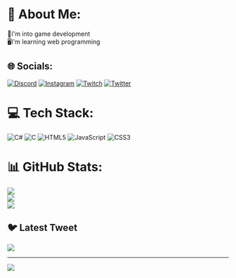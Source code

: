 # 💫 About Me:
👾I'm into game development<br>🖥️I'm learning web programming


## 🌐 Socials:
[![Discord](https://img.shields.io/badge/Discord-%237289DA.svg?logo=discord&logoColor=white)](https://discord.gg/https://discord.gg/UAkFewYREZ) [![Instagram](https://img.shields.io/badge/Instagram-%23E4405F.svg?logo=Instagram&logoColor=white)](https://instagram.com/themostsgames)  [![Twitch](https://img.shields.io/badge/Twitch-%239146FF.svg?logo=Twitch&logoColor=white)](https://twitch.tv/TheMostSS) [![Twitter](https://img.shields.io/badge/Twitter-%231DA1F2.svg?logo=Twitter&logoColor=white)](https://twitter.com/@TheMostSS) 

# 💻 Tech Stack:
![C#](https://img.shields.io/badge/c%23-%23239120.svg?style=flat-square&logo=c-sharp&logoColor=white) ![C](https://img.shields.io/badge/c-%2300599C.svg?style=flat-square&logo=c&logoColor=white) ![HTML5](https://img.shields.io/badge/html5-%23E34F26.svg?style=flat-square&logo=html5&logoColor=white) ![JavaScript](https://img.shields.io/badge/javascript-%23323330.svg?style=flat-square&logo=javascript&logoColor=%23F7DF1E) ![CSS3](https://img.shields.io/badge/css3-%231572B6.svg?style=flat-square&logo=css3&logoColor=white)
# 📊 GitHub Stats:
![](https://github-readme-stats.vercel.app/api?username=TheMostS&theme=blue-green&hide_border=false&include_all_commits=false&count_private=true)<br/>
![](https://github-readme-streak-stats.herokuapp.com/?user=TheMostS&theme=blue-green&hide_border=false)<br/>
![](https://github-readme-stats.vercel.app/api/top-langs/?username=TheMostS&theme=blue-green&hide_border=false&include_all_commits=false&count_private=true&layout=compact)

## 🐦 Latest Tweet
[![](https://gtce.itsvg.in/api?username=@TheMostSS)](https://github.com/VishwaGauravIn/github-twitter-card-embed)

---
[![](https://visitcount.itsvg.in/api?id=TheMostS&icon=5&color=0)](https://visitcount.itsvg.in)

<!-- Proudly created with GPRM ( https://gprm.itsvg.in ) -->
